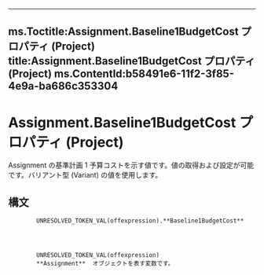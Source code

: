 

---
ms.Toctitle:Assignment.Baseline1BudgetCost プロパティ (Project)
title:Assignment.Baseline1BudgetCost プロパティ (Project)
ms.ContentId:b58491e6-11f2-3f85-4e9a-ba686c353304
---
# Assignment.Baseline1BudgetCost プロパティ (Project)




Assignment の基準計画 1 予算コストを示す値です。値の取得および設定が可能です。バリアント型 (Variant) の値を使用します。

## 構文

            UNRESOLVED_TOKEN_VAL(offexpression).**Baseline1BudgetCost**




            UNRESOLVED_TOKEN_VAL(offexpression)
            **Assignment**  オブジェクトを表す変数です。




